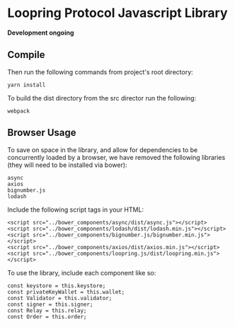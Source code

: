 # Loopring Protocol Javascript Library

**Development ongoing**

## Compile

Then run the following commands from project's root directory:
 
```
yarn install
```

To build the dist directory from the src director run the following:

```
webpack
```

## Browser Usage

To save on space in the library, and allow for dependencies to be concurrently loaded by a browser, we have removed the following libraries (they will need to be installed via bower):

```
async
axios
bignumber.js
lodash
```

Include the following script tags in your HTML:

```
<script src="../bower_components/async/dist/async.js"></script>
<script src="../bower_components/lodash/dist/lodash.min.js"></script>
<script src="../bower_components/bignumber.js/bignumber.min.js"></script>
<script src="../bower_components/axios/dist/axios.min.js"></script>
<script src="../bower_components/loopring.js/dist/loopring.min.js"></script>
```

To use the library, include each component like so:

```
const keystore = this.keystore;
const privateKeyWallet = this.wallet;
const Validator = this.validator;
const signer = this.signer;
const Relay = this.relay;
const Order = this.order;
```